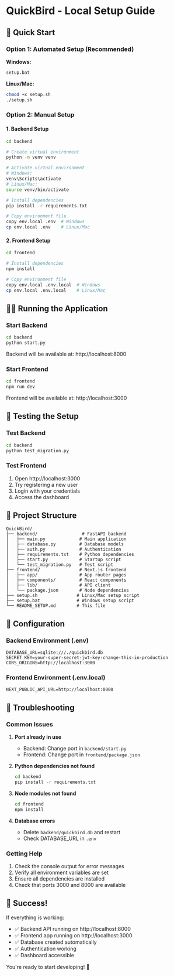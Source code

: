 # QuickBird - Local Setup Guide

## 🚀 Quick Start

### Option 1: Automated Setup (Recommended)

**Windows:**
```bash
setup.bat
```

**Linux/Mac:**
```bash
chmod +x setup.sh
./setup.sh
```

### Option 2: Manual Setup

#### 1. Backend Setup
```bash
cd backend

# Create virtual environment
python -m venv venv

# Activate virtual environment
# Windows:
venv\Scripts\activate
# Linux/Mac:
source venv/bin/activate

# Install dependencies
pip install -r requirements.txt

# Copy environment file
copy env.local .env  # Windows
cp env.local .env    # Linux/Mac
```

#### 2. Frontend Setup
```bash
cd frontend

# Install dependencies
npm install

# Copy environment file
copy env.local .env.local  # Windows
cp env.local .env.local    # Linux/Mac
```

## 🏃‍♂️ Running the Application

### Start Backend
```bash
cd backend
python start.py
```
Backend will be available at: http://localhost:8000

### Start Frontend
```bash
cd frontend
npm run dev
```
Frontend will be available at: http://localhost:3000

## 🧪 Testing the Setup

### Test Backend
```bash
cd backend
python test_migration.py
```

### Test Frontend
1. Open http://localhost:3000
2. Try registering a new user
3. Login with your credentials
4. Access the dashboard

## 📁 Project Structure

```
QuickBird/
├── backend/                 # FastAPI backend
│   ├── main.py             # Main application
│   ├── database.py         # Database models
│   ├── auth.py             # Authentication
│   ├── requirements.txt    # Python dependencies
│   ├── start.py            # Startup script
│   └── test_migration.py   # Test script
├── frontend/               # Next.js frontend
│   ├── app/                # App router pages
│   ├── components/         # React components
│   ├── lib/                # API client
│   └── package.json        # Node dependencies
├── setup.sh               # Linux/Mac setup script
├── setup.bat              # Windows setup script
└── README_SETUP.md        # This file
```

## 🔧 Configuration

### Backend Environment (.env)
```env
DATABASE_URL=sqlite:///./quickbird.db
SECRET_KEY=your-super-secret-jwt-key-change-this-in-production
CORS_ORIGINS=http://localhost:3000
```

### Frontend Environment (.env.local)
```env
NEXT_PUBLIC_API_URL=http://localhost:8000
```

## 🐛 Troubleshooting

### Common Issues

1. **Port already in use**
   - Backend: Change port in `backend/start.py`
   - Frontend: Change port in `frontend/package.json`

2. **Python dependencies not found**
   ```bash
   cd backend
   pip install -r requirements.txt
   ```

3. **Node modules not found**
   ```bash
   cd frontend
   npm install
   ```

4. **Database errors**
   - Delete `backend/quickbird.db` and restart
   - Check DATABASE_URL in `.env`

### Getting Help

1. Check the console output for error messages
2. Verify all environment variables are set
3. Ensure all dependencies are installed
4. Check that ports 3000 and 8000 are available

## 🎉 Success!

If everything is working:
- ✅ Backend API running on http://localhost:8000
- ✅ Frontend app running on http://localhost:3000
- ✅ Database created automatically
- ✅ Authentication working
- ✅ Dashboard accessible

You're ready to start developing! 🚀
